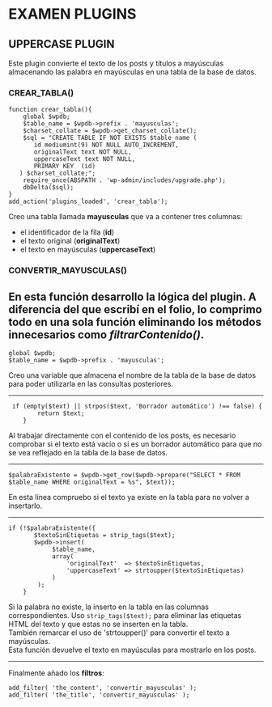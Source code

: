# EXAMEN PLUGINS

## UPPERCASE PLUGIN

Este plugin convierte el texto de los posts y títulos a mayúsculas almacenando las palabra 
en mayúsculas en una tabla de la base de datos.

### CREAR_TABLA()
```
function crear_tabla(){
    global $wpdb;
    $table_name = $wpdb->prefix . 'mayusculas';
    $charset_collate = $wpdb->get_charset_collate();
    $sql = "CREATE TABLE IF NOT EXISTS $table_name (
       id mediumint(9) NOT NULL AUTO_INCREMENT,
       originalText text NOT NULL,
       uppercaseText text NOT NULL,
       PRIMARY KEY  (id)
   ) $charset_collate;";
    require_once(ABSPATH . 'wp-admin/includes/upgrade.php');
    dbDelta($sql);
}
add_action('plugins_loaded', 'crear_tabla');
```
Creo una tabla llamada **mayusculas** que va a contener tres columnas:
- el identificador de la fila (**id**)
- el texto original (**originalText**)
- el texto en mayúsculas (**uppercaseText**)

### CONVERTIR_MAYUSCULAS()
En esta función desarrollo la lógica del plugin. A diferencia del que escribí en el folio,
lo comprimo todo en una sola función eliminando los métodos innecesarios como *filtrarContenido()*.
----------------------------------
```
global $wpdb;
$table_name = $wpdb->prefix . 'mayusculas';
```
Creo una variable que almacena el nombre de la tabla de la base de datos
para poder utilizarla en las consultas posteriores.<br>

---------------------------------

```
 if (empty($text) || strpos($text, 'Borrador automático') !== false) {
        return $text;
    }
```
Al trabajar directamente con el contenido de los posts, es necesario comprobar si el texto está vacío o si es un borrador automático
para que no se vea reflejado en la tabla de la base de datos.<br>

---------------------------------

```
$palabraExistente = $wpdb->get_row($wpdb->prepare("SELECT * FROM $table_name WHERE originalText = %s", $text));
```
En esta línea compruebo si el texto ya existe en la tabla para no volver a insertarlo.<br>

---------------------------------
```
if (!$palabraExistente({
       $textoSinEtiquetas = strip_tags($text);
       $wpdb->insert(
            $table_name,
            array(
                'originalText'  => $textoSinEtiquetas,
                'uppercaseText' => strtoupper($textoSinEtiquetas)
            )
        );
    }
```
Si la palabra no existe, la inserto en la tabla en las columnas correspondientes.
Uso `strip_tags($text);` para eliminar las etiquetas HTML del texto y que estas 
no se inserten en la tabla.<br>
También remarcar el uso de 'strtoupper()' para convertir el texto a mayúsculas.<br>
Esta función devuelve el texto en mayúsculas para mostrarlo en los posts.<br>

---------------------------------
Finalmente añado los **filtros**:
```
add_filter( 'the_content', 'convertir_mayusculas' );
add_filter( 'the_title', 'convertir_mayusculas' );
```


